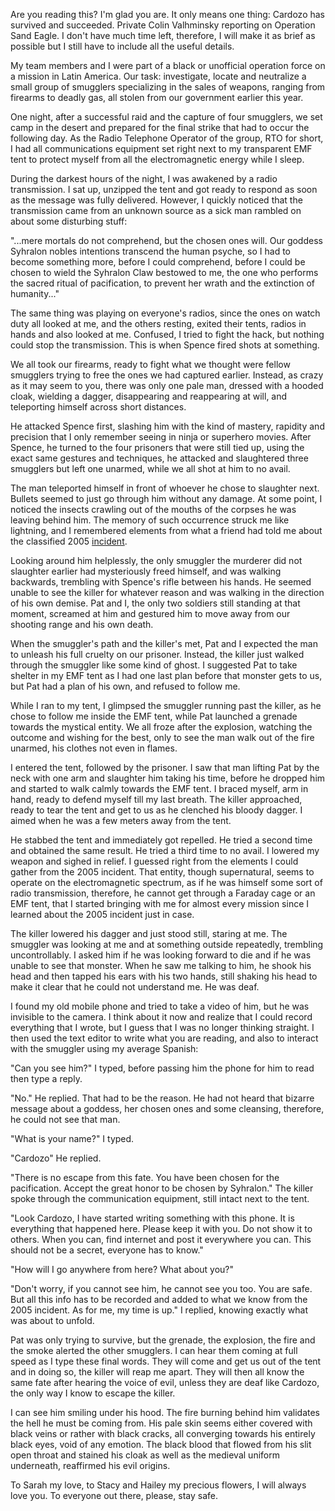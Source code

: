 Are you reading this? I'm glad you are. It only means one thing: Cardozo has survived and succeeded. Private Colin Valhminsky reporting on Operation Sand Eagle. I don't have much time left, therefore, I will make it as brief as possible but I still have to include all the useful details.

My team members and I were part of a black or unofficial operation force on a mission in Latin America. Our task: investigate, locate and neutralize a small group of smugglers specializing in the sales of weapons, ranging from firearms to deadly gas, all stolen from our government earlier this year.

One night, after a successful raid and the capture of four smugglers, we set camp in the desert and prepared for the final strike that had to occur the following day. As the Radio Telephone Operator of the group, RTO for short, I had all communications equipment set right next to my transparent EMF tent to protect myself from all the electromagnetic energy while I sleep.

During the darkest hours of the night, I was awakened by a radio transmission. I sat up, unzipped the tent and got ready to respond as soon as the message was fully delivered. However, I quickly noticed that the transmission came from an unknown source as a sick man rambled on about some disturbing stuff:

"...mere mortals do not comprehend, but the chosen ones will. Our goddess Syhralon nobles intentions transcend the human psyche, so I had to become something more, before I could comprehend, before I could be chosen to wield the Syhralon Claw bestowed to me, the one who performs the sacred ritual of pacification, to prevent her wrath and the extinction of humanity..."

The same thing was playing on everyone's radios, since the ones on watch duty all looked at me, and the others resting, exited their tents, radios in hands and also looked at me. Confused, I tried to fight the hack, but nothing could stop the transmission. This is when Spence fired shots at something.

We all took our firearms, ready to fight what we thought were fellow smugglers trying to free the ones we had captured earlier. Instead, as crazy as it may seem to you, there was only one pale man, dressed with a hooded cloak, wielding a dagger, disappearing and reappearing at will, and teleporting himself across short distances.

He attacked Spence first, slashing him with the kind of mastery, rapidity and precision that I only remember seeing in ninja or superhero movies. After Spence, he turned to the four prisoners that were still tied up, using the exact same gestures and techniques, he attacked and slaughtered three smugglers but left one unarmed, while we all shot at him to no avail.

The man teleported himself in front of whoever he chose to slaughter next. Bullets seemed to just go through him without any damage. At some point, I noticed the insects crawling out of the mouths of the corpses he was leaving behind him. The memory of such occurrence struck me like lightning, and I remembered elements from what a friend had told me about the classified 2005 [incident](https://www.reddit.com/r/nosleep/comments/loaolv/the_voice_of_evil/).

Looking around him helplessly, the only smuggler the murderer did not slaughter earlier had mysteriously freed himself, and was walking backwards, trembling with Spence's rifle between his hands. He seemed unable to see the killer for whatever reason and was walking in the direction of his own demise. Pat and I, the only two soldiers still standing at that moment, screamed at him and gestured him to move away from our shooting range and his own death.

When the smuggler's path and the killer's met, Pat and I expected the man to unleash his full cruelty on our prisoner. Instead, the killer just walked through the smuggler like some kind of ghost. I suggested Pat to take shelter in my EMF tent as I had one last plan before that monster gets to us, but Pat had a plan of his own, and refused to follow me.

While I ran to my tent, I glimpsed the smuggler running past the killer, as he chose to follow me inside the EMF tent, while Pat launched a grenade towards the mystical entity. We all froze after the explosion, watching the outcome and wishing for the best, only to see the man walk out of the fire unarmed, his clothes not even in flames.

I entered the tent, followed by the prisoner. I saw that man lifting Pat by the neck with one arm and slaughter him taking his time, before he dropped him and started to walk calmly towards the EMF tent. I braced myself, arm in hand, ready to defend myself till my last breath. The killer approached, ready to tear the tent and get to us as he clenched his bloody dagger. I aimed when he was a few meters away from the tent.

He stabbed the tent and immediately got repelled. He tried a second time and obtained the same result. He tried a third time to no avail. I lowered my weapon and sighed in relief. I guessed right from the elements I could gather from the 2005 incident. That entity, though supernatural, seems to operate on the electromagnetic spectrum, as if he was himself some sort of radio transmission, therefore, he cannot get through a Faraday cage or an EMF tent, that I started bringing with me for almost every mission since I learned about the 2005 incident just in case.

The killer lowered his dagger and just stood still, staring at me. The smuggler was looking at me and at something outside repeatedly, trembling uncontrollably. I asked him if he was looking forward to die and if he was unable to see that monster. When he saw me talking to him, he shook his head and then tapped his ears with his two hands, still shaking his head to make it clear that he could not understand me. He was deaf.

I found my old mobile phone and tried to take a video of him, but he was invisible to the camera. I think about it now and realize that I could record everything that I wrote, but I guess that I was no longer thinking straight. I then used the text editor to write what you are reading, and also to interact with the smuggler using my average Spanish:

"Can you see him?" I typed, before passing him the phone for him to read then type a reply.

"No." He replied. That had to be the reason. He had not heard that bizarre message about a goddess, her chosen ones and some cleansing, therefore, he could not see that man.

"What is your name?" I typed.

"Cardozo" He replied.

"There is no escape from this fate. You have been chosen for the pacification. Accept the great honor to be chosen by Syhralon." The killer spoke through the communication equipment, still intact next to the tent.

"Look Cardozo, I have started writing something with this phone. It is everything that happened here. Please keep it with you. Do not show it to others. When you can, find internet and post it everywhere you can. This should not be a secret, everyone has to know."

"How will I go anywhere from here? What about you?"

"Don't worry, if you cannot see him, he cannot see you too. You are safe. But all this info has to be recorded and added to what we know from the 2005 incident. As for me, my time is up." I replied, knowing exactly what was about to unfold.

Pat was only trying to survive, but the grenade, the explosion, the fire and the smoke alerted the other smugglers. I can hear them coming at full speed as I type these final words. They will come and get us out of the tent and in doing so, the killer will reap me apart. They will then all know the same fate after hearing the voice of evil, unless they are deaf like Cardozo, the only way I know to escape the killer.

I can see him smiling under his hood. The fire burning behind him validates the hell he must be coming from. His pale skin seems either covered with black veins or rather with black cracks, all converging towards his entirely black eyes, void of any emotion. The black blood that flowed from his slit open throat and stained his cloak as well as the medieval uniform underneath, reaffirmed his evil origins.

To Sarah my love, to Stacy and Hailey my precious flowers, I will always love you. To everyone out there, please, stay safe.